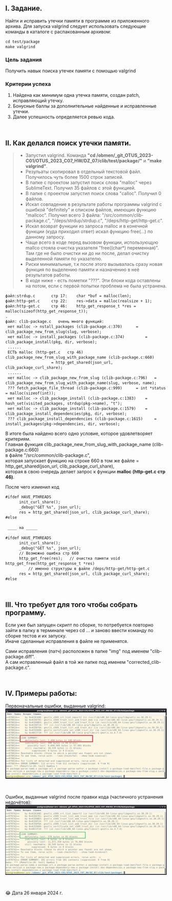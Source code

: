 ## I. Задание.

Найти и исправить утечки памяти в программе из приложенного архива. 
Для запуска valgrind следует использовать следующие команды в каталоге с распакованным архивом:

```
cd test/package
make valgrind
```

### Цель задания
Получить навык поиска утечек памяти с помощью valgrind

### Критерии успеха
1. Найдена как минимум одна утечка памяти, создан patch, исправляющий утечку.
2. Бонусные баллы за дополнительные найденные и исправленные утечки.
3. Далее успешность определяется ревью кода.

<p> &nbsp; </p> 


## II. Как делался поиск утечки памяти.

> * Запустил valgrind. Команда **"cd /obmen/_git_OTUS_2023-C01/OTUS_2023_C07_HW/DZ_07/clib/test/package/"** и **"make valgrind"**. 
> * Резульаты скопировал в отдельный текстовой файл. Получилось чуть более 1500 строк записей.
> * В папке с проектом запустил поиск слова "malloc" через SublimeText. Получил 35 файлов с этой функцией.
> * В папке с проектом запустил поиск слова "calloc". Получил 0 файлов.
> * Искал совпадение в результате работы программы valgrind с ошибкой "definitely" и списком файлов, имеющих функцию "mallcoc". Получил всего 3 файла: "/src/common/clib-package.c", "/deps/strdup/strdup.c", "/deps/http-get/http-get.c".
> * Искал возврат функции из запроса malloc и в конечной функции (куда приходил ответ) искал функцию free(...) по данному запросу.
> * Чаще всего в коде перед вызовом функции, использующую mallco стояла очистка указателя "free((char*) переменная)". Там где не было очистки ни до ни после, делал очистку выделенной памяти по указателю.
> * Риски минимальные, т.к после этого вызывалась сразу новая функция по выделению памяти и назначению в неё результатов работы.
> * В коде ниже - есть пометки "???". Эти блоки кода оставлены на потом, если с первой попытки проблема не была устранена.


```
файл:strdup.c  		стр 17:    char *buf = malloc(len);
файл:http-get.c  	стр 22:    res->data = malloc(realsize + 1);
файл:http-get.c  	стр 46:    http_get_response_t *res = malloc(sizeof(http_get_response_t));
.
файл: clib-package.c   очень много функций:
 нет malloc -> nstall_packages (clib-package.c:370)		 = clib_package_new_from_slug(slug, verbose);
 нет malloc -> install_packages (clib-package.c:374)		 = clib_package_install(pkg, dir, verbose);
 ......
 ЕСТЬ malloc (http-get.c   стр 46)	clib_package_new_from_slug_with_package_name (clib-package.c:660) 
 					= http_get_shared(json_url, clib_package_curl_share);
 ......
 нет malloc -> clib_package_new_from_slug (clib-package.c:796)	 = clib_package_new_from_slug_with_package_name(slug, verbose, name);
 ??? fetch_package_file_thread (clib-package.c:999)		 = int *status = malloc(sizeof(int));
 нет malloc -> clib_package_install (clib-package.c:1383)	 = hash_set(visited_packages, strdup(pkg->name), "t");
 нет malloc -> clib_package_install (clib-package.c:1579)	 = clib_package_install_dependencies(pkg, dir, verbose); 
 ??? clib_package_install_dependencies (clib-package.c:1615)     = install_packages(pkg->dependencies, dir, verbose);
```
В итоге была найдено всего одно условие, которое удовлетворяет критериям. \
Главная функция clib_package_new_from_slug_with_package_name (clib-package.c:660) \
в файле "/src/common/clib-package.c", \
которая запускает функцию на строке 660 в том же файле = http_get_shared(json_url, clib_package_curl_share), \
которая в свою очередь делает запрос к функции **malloc (http-get.c   стр 46)**.

После чего изменил код 

```
#ifdef HAVE_PTHREADS
      init_curl_share();
      _debug("GET %s", json_url);
      res = http_get_shared(json_url, clib_package_curl_share);
#else

 ____ на _____
 
#ifdef HAVE_PTHREADS
      init_curl_share();
      _debug("GET %s", json_url);	
      // Возможно ошибка стр 660
      http_get_free(res);   // очистка памяти void http_get_free(http_get_response_t *res)  
	      // именно структуры в файле /deps/http-get/http-get.c
      res = http_get_shared(json_url, clib_package_curl_share);
#else
```

<p> &nbsp; </p> 


## III. Что требует для того чтобы собрать программу.

Если уже был запущен скрипт по сборке, то потребуется повторно зайти в папку в терминале через cd ... и заново ввести команду по сборке тестов и их запуску. \
Иначе сделанные исправления в файле не применятся.

Сами исправления (патч) расположен в папке "img" под именем "clib-package.diff".\
А сам исправленный файл в той же папке под именем "corrected_clib-package.c".

<p> &nbsp; </p> 


## IV. Примеры работы:

Первоначальные ошибки, выданные valgrind:
![Первоначальные ошибки, выданные valgrind](https://github.com/Sartakov-Aleksey/OTUS_2023_C07_HW/blob/main/DZ_07/img/all_error.png)

<p> &nbsp; </p> 

Ошибки, выданные valgrind после правки кода (частичного устранения недочётов):
![После частичного удаления недочётов](https://github.com/Sartakov-Aleksey/OTUS_2023_C07_HW/blob/main/DZ_07/img/delete_error.png)

<p> &nbsp; </p> 

😂 Дата 26 января 2024 г.

<p> &nbsp; </p> 
